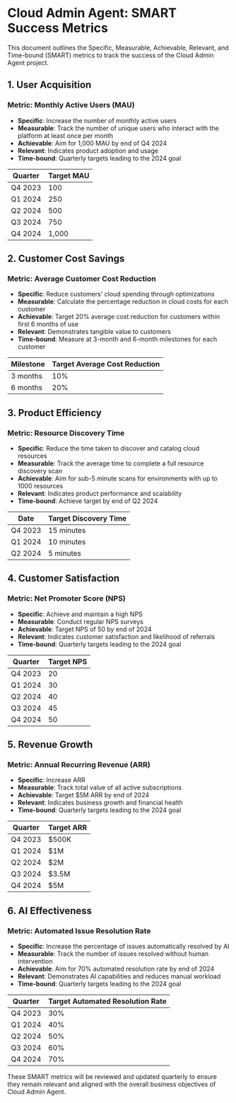 # Cloud Admin Agent: SMART Success Metrics

This document outlines the Specific, Measurable, Achievable, Relevant, and Time-bound (SMART) metrics to track the success of the Cloud Admin Agent project.

## 1. User Acquisition

### Metric: Monthly Active Users (MAU)

- **Specific**: Increase the number of monthly active users
- **Measurable**: Track the number of unique users who interact with the platform at least once per month
- **Achievable**: Aim for 1,000 MAU by end of Q4 2024
- **Relevant**: Indicates product adoption and usage
- **Time-bound**: Quarterly targets leading to the 2024 goal

| Quarter | Target MAU |
|---------|------------|
| Q4 2023 | 100        |
| Q1 2024 | 250        |
| Q2 2024 | 500        |
| Q3 2024 | 750        |
| Q4 2024 | 1,000      |

## 2. Customer Cost Savings

### Metric: Average Customer Cost Reduction

- **Specific**: Reduce customers' cloud spending through optimizations
- **Measurable**: Calculate the percentage reduction in cloud costs for each customer
- **Achievable**: Target 20% average cost reduction for customers within first 6 months of use
- **Relevant**: Demonstrates tangible value to customers
- **Time-bound**: Measure at 3-month and 6-month milestones for each customer

| Milestone | Target Average Cost Reduction |
|-----------|-------------------------------|
| 3 months  | 10%                           |
| 6 months  | 20%                           |

## 3. Product Efficiency

### Metric: Resource Discovery Time

- **Specific**: Reduce the time taken to discover and catalog cloud resources
- **Measurable**: Track the average time to complete a full resource discovery scan
- **Achievable**: Aim for sub-5 minute scans for environments with up to 1000 resources
- **Relevant**: Indicates product performance and scalability
- **Time-bound**: Achieve target by end of Q2 2024

| Date      | Target Discovery Time |
|-----------|-----------------------|
| Q4 2023   | 15 minutes            |
| Q1 2024   | 10 minutes            |
| Q2 2024   | 5 minutes             |

## 4. Customer Satisfaction

### Metric: Net Promoter Score (NPS)

- **Specific**: Achieve and maintain a high NPS
- **Measurable**: Conduct regular NPS surveys
- **Achievable**: Target NPS of 50 by end of 2024
- **Relevant**: Indicates customer satisfaction and likelihood of referrals
- **Time-bound**: Quarterly targets leading to the 2024 goal

| Quarter | Target NPS |
|---------|------------|
| Q4 2023 | 20         |
| Q1 2024 | 30         |
| Q2 2024 | 40         |
| Q3 2024 | 45         |
| Q4 2024 | 50         |

## 5. Revenue Growth

### Metric: Annual Recurring Revenue (ARR)

- **Specific**: Increase ARR
- **Measurable**: Track total value of all active subscriptions
- **Achievable**: Target $5M ARR by end of 2024
- **Relevant**: Indicates business growth and financial health
- **Time-bound**: Quarterly targets leading to the 2024 goal

| Quarter | Target ARR |
|---------|------------|
| Q4 2023 | $500K      |
| Q1 2024 | $1M        |
| Q2 2024 | $2M        |
| Q3 2024 | $3.5M      |
| Q4 2024 | $5M        |

## 6. AI Effectiveness

### Metric: Automated Issue Resolution Rate

- **Specific**: Increase the percentage of issues automatically resolved by AI
- **Measurable**: Track the number of issues resolved without human intervention
- **Achievable**: Aim for 70% automated resolution rate by end of 2024
- **Relevant**: Demonstrates AI capabilities and reduces manual workload
- **Time-bound**: Quarterly targets leading to the 2024 goal

| Quarter | Target Automated Resolution Rate |
|---------|----------------------------------|
| Q4 2023 | 30%                              |
| Q1 2024 | 40%                              |
| Q2 2024 | 50%                              |
| Q3 2024 | 60%                              |
| Q4 2024 | 70%                              |

These SMART metrics will be reviewed and updated quarterly to ensure they remain relevant and aligned with the overall business objectives of Cloud Admin Agent.
